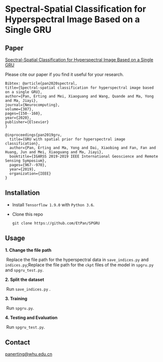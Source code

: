 # Spectral-Spatial Classification for Hyperspectral Image Based on a Single GRU



## Paper

[Spectral-Spatial Classification for Hyperspectral Image Based on a Single GRU](https://doi.org/10.1016/j.neucom.2020.01.029)

Please cite our paper if you find it useful for your research.

```
Bibtex: @article{pan2020spectral,
title={Spectral-spatial classification for hyperspectral image based on a single GRU},
author={Pan, Erting and Mei, Xiaoguang and Wang, Quande and Ma, Yong and Ma, Jiayi},
journal={Neurocomputing},
volume={387},
pages={150--160},
year={2020},
publisher={Elsevier}
}

@inproceedings{pan2019gru,
  title={GRU with spatial prior for hyperspectral image classification},
  author={Pan, Erting and Ma, Yong and Dai, Xiaobing and Fan, Fan and Huang, Jun and Mei, Xiaoguang and Ma, Jiayi},
  booktitle={IGARSS 2019-2019 IEEE International Geoscience and Remote Sensing Symposium},
  pages={967--970},
  year={2019},
  organization={IEEE}
}
```

## Installation

- Install `Tensorflow 1.9.0` with `Python 3.6`.

- Clone this repo

  `git clone https://github.com/EtPan/SPGRU`

## Usage

**1. Change the file path**

​	Replace the file path for the hyperspectral data in `save_indices.py` and `indices.py`;Replace the file path for the `ckpt` files of the model in `spgru.py` and `spgru_test.py`.

**2. Split the dataset**

​	Run `save_indices.py` .

**3. Training**

​	Run `spgru.py`.

**4. Testing and Evaluation**

​	Run `spgru_test.py`.

## Contact

panerting@whu.edu.cn 

